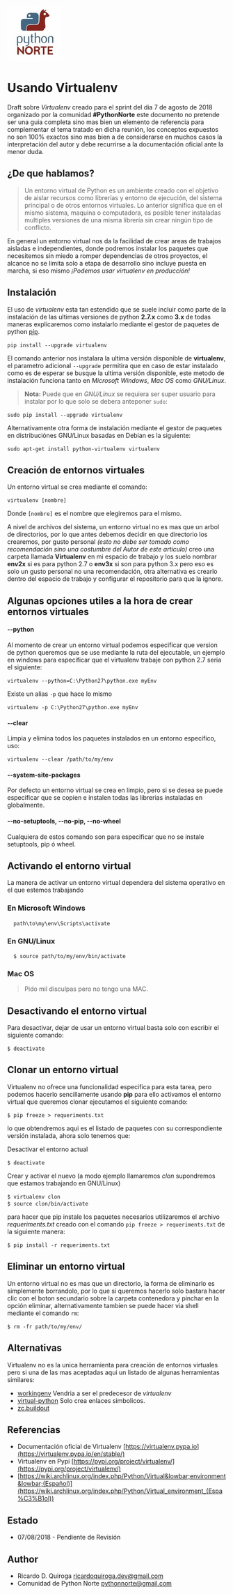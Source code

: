 ![Python Norte](python-norte-logo.jpg)

# Usando Virtualenv 
 
Draft sobre *Virtualenv* creado para el sprint del dia 7 de agosto de 2018 organizado por la comunidad **#PythonNorte** este 
documento no pretende ser una guia completa sino mas bien un elemento de referencia para complementar el tema tratado en dicha reunión, 
los conceptos expuestos no son 100% exactos sino  mas bien a de considerarse en muchos casos la interpretación del autor y debe recurrirse a la
documentación oficial ante la menor duda. 

## ¿De que hablamos?
> Un entorno virtual de Python es un ambiente creado con el objetivo de aislar recursos como
librerías y entorno de ejecución, del sistema principal o de otros entornos virtuales. Lo 
anterior significa que en el mismo sistema, maquina o computadora, es posible tener 
instaladas multiples versiones de una misma librería sin crear ningún tipo de conflicto.

En general un entorno virtual nos da la facilidad de crear areas de trabajos aisladas e independientes, donde podremos instalar los paquetes que necesitemos sin miedo a romper dependencias de otros proyectos, el alcance no se limita solo a etapa de desarrollo sino incluye puesta en marcha, 
si eso mismo *¡Podemos usar virtualenv en producción!*  

## Instalación

El uso de *virtualenv* esta tan estendido que se suele incluir como parte de la instalación de las ultimas versiones de python **2.7.x** como **3.x**
de todas maneras explicaremos como instalarlo mediante el gestor de paquetes de python [pip](https://es.wikipedia.org/wiki/Pip_(administrador_de_paquetes)). 

    pip install --upgrade virtualenv 

El comando anterior nos instalara la ultima versión disponible de **virtualenv**, el parametro adicional `--upgrade` permitira que en caso de estar instalado como es de esperar se busque la ultima versión disponible, este metodo de instalación funciona tanto en *Microsoft Windows*, *Mac OS* como *GNU/Linux*.

> **Nota:** Puede que en *GNU/Linux* se requiera ser super usuario para instalar por lo que solo se debera anteponer `sudo`: 

    sudo pip install --upgrade virtualenv 

Alternativamente otra forma de instalación mediante el gestor de paquetes en distribuciónes GNU/Linux basadas en Debian es la siguiente:

    sudo apt-get install python-virtualenv virtualenv

## Creación de entornos virtuales

Un entorno  virtual se crea mediante el comando:

    virtualenv [nombre]

Donde `[nombre]` es el nombre que elegiremos para el mismo. 

A nivel de archivos del sistema, un entorno virtual no es mas que un arbol de directorios, por lo que antes debemos decidir en que directorio los crearemos, por gusto personal *(esto no debe ser tomado como recomendación sino una costumbre del Autor de este articulo)* creo una carpeta llamada **Virtualenv** en mi espacio de trabajo y los suelo nombrar **env2x** si es para python 2.7 o **env3x** si son para python 3.x pero eso es solo un gusto personal no una recomendación, otra alternativa es crearlo dentro del espacio de trabajo y configurar el repositorio para que la ignore.

## Algunas opciones utiles a la hora de crear entornos virtuales

#### --python
Al momento de crear un entorno virtual podemos especificar que version de python queremos que se use mediante la ruta del ejecutable, un ejemplo en 
windows para especificar que el virtualenv trabaje con python 2.7 seria el siguiente:

    virtualenv --python=C:\Python27\python.exe myEnv

Existe un alias `-p` que hace lo mismo
  
    virtualenv -p C:\Python27\python.exe myEnv

#### --clear
Limpia y elimina todos los paquetes instalados en un entorno especifico, uso:

    virtualenv --clear /path/to/my/env 


#### --system-site-packages
Por defecto un entorno virtual se crea en limpio, pero si se desea se puede especificar que se copien e instalen todas las librerias 
instaladas en globalmente.


#### --no-setuptools, --no-pip, --no-wheel
Cualquiera de estos comando son para especificar que no se instale setuptools, pip ó wheel.


## Activando el entorno virtual
La manera de activar un entorno virtual dependera del sistema operativo en el que estemos trabajando

### En Microsoft Windows

      path\to\my\env\Scripts\activate

### En GNU/Linux

      $ source path/to/my/env/bin/activate

### Mac OS

> Pido mil disculpas pero no tengo una MAC.


## Desactivando el entorno virtual
Para desactivar, dejar de usar un entorno virtual basta solo con escribir el siguiente comando:

    $ deactivate


## Clonar un entorno virtual
Virtualenv no ofrece una funcionalidad especifica para esta tarea, pero podemos hacerlo sencillamente usando **pip** para ello activamos el entorno virtual que queremos clonar ejecutamos el siguiente comando:

    $ pip freeze > requeriments.txt

lo que obtendremos aqui es el listado de paquetes con su correspondiente versión instalada, ahora solo tenemos que: 

Desactivar el entorno actual

    $ deactivate

Crear y activar el nuevo (a modo ejemplo llamaremos *clon* supondremos que estamos trabajando en GNU/Linux)

    $ virtualenv clon
    $ source clon/bin/activate

para hacer que pip instale los paquetes necesarios utilizaremos el archivo *requeriments.txt* creado con el comando `pip freeze > requeriments.txt` de la siguiente manera:

    $ pip install -r requeriments.txt

## Eliminar un entorno virtual
Un entorno virtual no es mas que un directorio, la forma de eliminarlo es simplemente borrandolo, por lo que si queremos hacerlo solo
bastara hacer clic con el boton secundario sobre la carpeta contenedora y pinchar en la opción eliminar, alternativamente tambien se puede hacer
via shell mediante el comando `rm`:

    $ rm -fr path/to/my/env/


## Alternativas
Virtualenv no es la unica herramienta para creación de entornos virtuales pero si una de las mas aceptadas aqui un listado de algunas herramientas similares:

* [workingenv](https://pypi.org/project/workingenv.py/) Vendria a ser el predecesor de *virtualenv*
* [virtual-python](http://peak.telecommunity.com/dist/virtual-python.py) Solo crea enlaces simbolicos.
* [zc.buildout](https://pypi.org/project/zc.buildout/) 


## Referencias
* Documentación oficial de Virtualenv [https://virtualenv.pypa.io](https://virtualenv.pypa.io/en/stable/)
* Virtualenv en Pypi [https://pypi.org/project/virtualenv/](https://pypi.org/project/virtualenv/)
* [https://wiki.archlinux.org/index.php/Python/Virtual&lowbar;environment&lowbar;(Español)](https://wiki.archlinux.org/index.php/Python/Virtual_environment_(Espa%C3%B1ol))

## Estado
* 07/08/2018 - Pendiente de Revisión


## Author
* Ricardo D. Quiroga [ricardoquiroga.dev@gmail.com](mailto://ricardoquiroga.dev@gmail.com)
* Comunidad de Python Norte [pythonnorte@gmail.com](mailto://pythonnorte@gmail.com)

